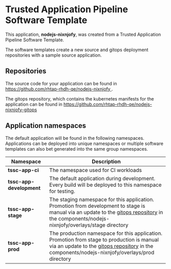 # Trusted Application Pipeline Software Template

This application, **nodejs-nixnjofy**, was created from a Trusted Application Pipeline Software Template.

The software templates create a new source and gitops deployment repositories with a sample source application. 

## Repositories

The source code for your application can be found in [https://github.com/rhtap-rhdh-qe/nodejs-nixnjofy ](https://github.com/rhtap-rhdh-qe/nodejs-nixnjofy ).
 
The gitops repository, which contains the kubernetes manifests for the application can be found in 
[https://github.com/rhtap-rhdh-qe/nodejs-nixnjofy-gitops ](https://github.com/rhtap-rhdh-qe/nodejs-nixnjofy-gitops ) 

## Application namespaces 

The default application will be found in the following namespaces. Applications can be deployed into unique namespaces or multiple software templates can also bet generated into the same group namespaces.  

|  Namespace   |  Description   |  
| -------- | -------- |
| **tssc-app-ci** | The namespace used for CI workloads |
| **tssc-app-development** | The default application during development. Every build will be deployed to this namespace for testing. |
| **tssc-app-stage** | The staging namespace for this application. Promotion from development to stage is manual via an update to the [gitops repository](https://github.com/rhtap-rhdh-qe/nodejs-nixnjofy-gitops ) in the components/nodejs-nixnjofy/overlays/stage directory |
| **tssc-app-prod** | The production namespace for this application. Promotion from stage to production is manual via an update to the [gitops repository](https://github.com/rhtap-rhdh-qe/nodejs-nixnjofy-gitops ) in the components/nodejs-nixnjofy/overlays/prod directory |